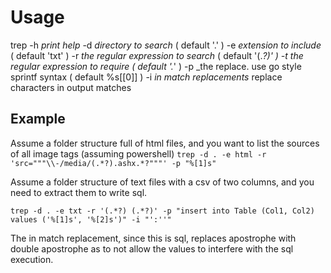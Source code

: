 # Usage
trep
    -h  _print help_
    -d _directory to search_ ( default '.' )
    -e _extension to include_ ( default 'txt' )
    -r _the regular expression to search_ ( default '(.*?)' )
    -t _the regular expression to require_ ( default '.*' )
    -p _the replace. use go style sprintf syntax ( default %s[[0]] ) 
    -i _in match replacements_ replace characters in output matches
    
    
## Example

Assume a folder structure full of html files, and you want to list the sources of all image tags (assuming powershell)
`
trep -d . -e html -r 'src="""\\-/media/(.*?).ashx.*?"""' -p "%[1]s"
`

Assume a folder structure of text files with a csv of two columns, and you need to extract them to write sql.

`
trep -d . -e txt -r '(.*?) (.*?)' -p "insert into Table (Col1, Col2) values ('%[1]s', '%[2]s')" -i "':''" 
`

The in match replacement, since this is sql, replaces apostrophe with double apostrophe as to not allow the values to interfere with the sql execution.
